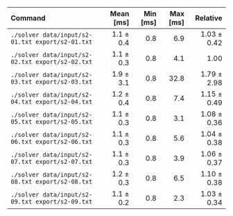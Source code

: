 | Command | Mean [ms] | Min [ms] | Max [ms] | Relative |
|:---|---:|---:|---:|---:|
| `./solver data/input/s2-01.txt export/s2-01.txt` | 1.1 ± 0.4 | 0.8 | 6.9 | 1.03 ± 0.42 |
| `./solver data/input/s2-02.txt export/s2-02.txt` | 1.1 ± 0.3 | 0.8 | 4.1 | 1.00 |
| `./solver data/input/s2-03.txt export/s2-03.txt` | 1.9 ± 3.1 | 0.8 | 32.8 | 1.79 ± 2.98 |
| `./solver data/input/s2-04.txt export/s2-04.txt` | 1.2 ± 0.4 | 0.8 | 7.4 | 1.15 ± 0.49 |
| `./solver data/input/s2-05.txt export/s2-05.txt` | 1.1 ± 0.3 | 0.8 | 3.1 | 1.08 ± 0.36 |
| `./solver data/input/s2-06.txt export/s2-06.txt` | 1.1 ± 0.3 | 0.8 | 5.6 | 1.04 ± 0.38 |
| `./solver data/input/s2-07.txt export/s2-07.txt` | 1.1 ± 0.3 | 0.8 | 3.9 | 1.06 ± 0.37 |
| `./solver data/input/s2-08.txt export/s2-08.txt` | 1.2 ± 0.3 | 0.8 | 6.5 | 1.10 ± 0.38 |
| `./solver data/input/s2-09.txt export/s2-09.txt` | 1.1 ± 0.2 | 0.8 | 2.3 | 1.03 ± 0.34 |
